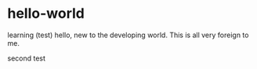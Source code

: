 # hello-world
learning (test)
hello, new to the developing world. This is all very foreign to me. 

second test
